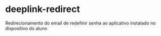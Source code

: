 # deeplink-redirect
Redirecionamento do email de redefinir senha ao aplicativo instalado no dispositivo do aluno
